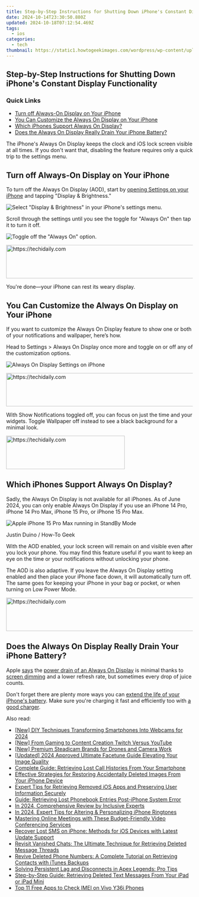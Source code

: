 ```yaml
---
title: Step-by-Step Instructions for Shutting Down iPhone's Constant Display Functionality
date: 2024-10-14T23:30:50.880Z
updated: 2024-10-18T07:12:54.469Z
tags:
  - ios
categories:
  - tech
thumbnail: https://static1.howtogeekimages.com/wordpress/wp-content/uploads/wm/2023/11/apple-iphone-15-pro-max-always-on-display.jpg
---
```


## Step-by-Step Instructions for Shutting Down iPhone's Constant Display Functionality

### Quick Links

* [Turn off Always-On Display on Your iPhone](https://ios-unlock.techidaily.com/in-2024-everything-you-need-to-know-about-unlocked-iphone-14-by-drfone-ios/)
* [You Can Customize the Always On Display on Your iPhone](https://visual-screen-recording.techidaily.com/webcam-mastery-unique-ideas-explored-for-2024/)
* [Which iPhones Support Always On Display?](https://fox-hovers.techidaily.com/updated-podcast-mastery-top-10-ai-driven-name-creation-tools-for-2024/)
* [Does the Always On Display Really Drain Your iPhone Battery?](https://digital-screen-recording.techidaily.com/new-in-2024-a-comprehensive-list-of-incredible-games/)

 The iPhone's Always On Display keeps the clock and iOS lock screen visible at all times. If you don't want that, disabling the feature requires only a quick trip to the settings menu.

##  Turn off Always-On Display on Your iPhone

 To turn off the Always On Display (AOD), start by [opening Settings on your iPhone](https://printer-issues.techidaily.com/fixed-hp-printer-no-output-issue/) and tapping "Display & Brightness."

![Select "Display & Brightness" in your iPhone's settings menu.](https://static1.howtogeekimages.com/wordpress/wp-content/uploads/2022/09/iphone-display-and-brightness.png) 

 Scroll through the settings until you see the toggle for "Always On" then tap it to turn it off.

![Toggle off the "Always On" option.](https://static1.howtogeekimages.com/wordpress/wp-content/uploads/2022/09/iphone-always-on-toggle.png) 

<!-- affiliate ads begin -->
<a href="https://aligracehair.sjv.io/c/5597632/1885932/19272" target="_top" id="1885932">
  <img src="//a.impactradius-go.com/display-ad/19272-1885932" border="0" alt="https://techidaily.com" width="728" height="90"/>
</a>
<img height="0" width="0" src="https://aligracehair.sjv.io/i/5597632/1885932/19272" style="position:absolute;visibility:hidden;" border="0" />
<!-- affiliate ads end -->

 You're done—your iPhone can rest its weary display. 

##  You Can Customize the Always On Display on Your iPhone

 If you want to customize the Always On Display feature to show one or both of your notifications and wallpaper, here’s how.

 Head to Settings > Always On Display once more and toggle on or off any of the customization options.

![Always On Display Settings on iPhone](https://static1.howtogeekimages.com/wordpress/wp-content/uploads/2024/06/whatsapp-image-2024-06-19-at-10-34-55-cropped-1.jpg) 

<!-- affiliate ads begin -->
<a href="https://ephamedtechinc.pxf.io/c/5597632/2130531/26400" target="_top" id="2130531">
  <img src="//a.impactradius-go.com/display-ad/26400-2130531" border="0" alt="https://techidaily.com" width="728" height="90"/>
</a>
<img height="0" width="0" src="https://ephamedtechinc.pxf.io/i/5597632/2130531/26400" style="position:absolute;visibility:hidden;" border="0" />
<!-- affiliate ads end -->

 With Show Notifications toggled off, you can focus on just the time and your widgets. Toggle Wallpaper off instead to see a black background for a minimal look.

<!-- affiliate ads begin -->
<a href="https://wigfever.sjv.io/c/5597632/2014850/22899" target="_top" id="2014850">
  <img src="//a.impactradius-go.com/display-ad/22899-2014850" border="0" alt="https://techidaily.com" width="320" height="90"/>
</a>
<img height="0" width="0" src="https://wigfever.sjv.io/i/5597632/2014850/22899" style="position:absolute;visibility:hidden;" border="0" />
<!-- affiliate ads end -->

##  Which iPhones Support Always On Display?

 Sadly, the Always On Display is not available for all iPhones. As of June 2024, you can only enable Always On Display if you use an iPhone 14 Pro, iPhone 14 Pro Max, iPhone 15 Pro, or iPhone 15 Pro Max. 

![Apple iPhone 15 Pro Max running in StandBy Mode](https://static1.howtogeekimages.com/wordpress/wp-content/uploads/wm/2023/11/apple-iphone-15-pro-max-running-in-standby-mode.jpg) 

Justin Duino / How-To Geek

 With the AOD enabled, your lock screen will remain on and visible even after you lock your phone. You may find this feature useful if you want to keep an eye on the time or your notifications without unlocking your phone.

 The AOD is also adaptive. If you leave the Always On Display setting enabled and then place your iPhone face down, it will automatically turn off. The same goes for keeping your iPhone in your bag or pocket, or when turning on Low Power Mode.

<!-- affiliate ads begin -->
<a href="https://appsumo.8odi.net/c/5597632/2123736/7443" target="_top" id="2123736">
  <img src="//a.impactradius-go.com/display-ad/7443-2123736" border="0" alt="https://techidaily.com" width="728" height="90"/>
</a>
<img height="0" width="0" src="https://appsumo.8odi.net/i/5597632/2123736/7443" style="position:absolute;visibility:hidden;" border="0" />
<!-- affiliate ads end -->

##  Does the Always On Display Really Drain Your iPhone Battery?

 Apple [says](https://support.apple.com/en-us/HT213435) the [power drain of an Always On Display](https://win-forum.techidaily.com/guide-step-by-step-process-to-refresh-your-windows-10-driver-software/) is minimal thanks to [screen dimming](https://solve-manuals.techidaily.com/abbyy-secures-soc-2-type-2-accreditation-for-enhanced-data-security/) and a lower refresh rate, but sometimes every drop of juice counts.

 Don't forget there are plenty more ways you can [extend the life of your iPhone's battery](https://app-tips.techidaily.com/revive-your-ipad-top-3-strategies-to-restore-connectivity-with-itunes/). Make sure you're charging it fast and efficiently too with [a good charger](https://youtube-video-recordings.techidaily.com/elevating-video-experience-non-youtube-hubs-explained/).

<ins class="adsbygoogle"
     style="display:block"
     data-ad-format="autorelaxed"
     data-ad-client="ca-pub-7571918770474297"
     data-ad-slot="1223367746"></ins>

<ins class="adsbygoogle"
     style="display:block"
     data-ad-client="ca-pub-7571918770474297"
     data-ad-slot="8358498916"
     data-ad-format="auto"
     data-full-width-responsive="true"></ins>

<span class="atpl-alsoreadstyle">Also read:</span>
<div><ul>
<li><a href="https://screen-video-capture.techidaily.com/new-diy-techniques-transforming-smartphones-into-webcams-for-2024/"><u>[New] DIY Techniques Transforming Smartphones Into Webcams for 2024</u></a></li>
<li><a href="https://some-techniques.techidaily.com/new-from-gaming-to-content-creation-twitch-versus-youtube/"><u>[New] From Gaming to Content Creation Twitch Versus YouTube</u></a></li>
<li><a href="https://extra-support.techidaily.com/new-premium-steadicam-brands-for-drones-and-camera-work/"><u>[New] Premium Steadicam Brands for Drones and Camera Work</u></a></li>
<li><a href="https://fox-cloud.techidaily.com/updated-2024-approved-ultimate-facetune-guide-elevating-your-image-quality/"><u>[Updated] 2024 Approved Ultimate Facetune Guide Elevating Your Image Quality</u></a></li>
<li><a href="https://os-tips.techidaily.com/complete-guide-retrieving-lost-call-histories-from-your-smartphone/"><u>Complete Guide: Retrieving Lost Call Histories From Your Smartphone</u></a></li>
<li><a href="https://os-tips.techidaily.com/effective-strategies-for-restoring-accidentally-deleted-images-from-your-iphone-device/"><u>Effective Strategies for Restoring Accidentally Deleted Images From Your iPhone Device</u></a></li>
<li><a href="https://os-tips.techidaily.com/expert-tips-for-retrieving-removed-ios-apps-and-preserving-user-information-securely/"><u>Expert Tips for Retrieving Removed iOS Apps and Preserving User Information Securely</u></a></li>
<li><a href="https://os-tips.techidaily.com/guide-retrieving-lost-phonebook-entries-post-iphone-system-error/"><u>Guide: Retrieving Lost Phonebook Entries Post-iPhone System Error</u></a></li>
<li><a href="https://video-screen-grab.techidaily.com/in-2024-comprehensive-review-by-inclusive-experts/"><u>In 2024, Comprehensive Review by Inclusive Experts</u></a></li>
<li><a href="https://some-knowledge.techidaily.com/in-2024-expert-tips-for-altering-and-personalizing-iphone-ringtones/"><u>In 2024, Expert Tips for Altering & Personalizing iPhone Ringtones</u></a></li>
<li><a href="https://video-capture.techidaily.com/mastering-online-meetings-with-these-budget-friendly-video-conferencing-services/"><u>Mastering Online Meetings with These Budget-Friendly Video Conferencing Services</u></a></li>
<li><a href="https://os-tips.techidaily.com/recover-lost-sms-on-iphone-methods-for-ios-devices-with-latest-update-support/"><u>Recover Lost SMS on iPhone: Methods for iOS Devices with Latest Update Support</u></a></li>
<li><a href="https://os-tips.techidaily.com/revisit-vanished-chats-the-ultimate-technique-for-retrieving-deleted-message-threads/"><u>Revisit Vanished Chats: The Ultimate Technique for Retrieving Deleted Message Threads</u></a></li>
<li><a href="https://os-tips.techidaily.com/revive-deleted-phone-numbers-a-complete-tutorial-on-retrieving-contacts-with-itunes-backups/"><u>Revive Deleted Phone Numbers: A Complete Tutorial on Retrieving Contacts with iTunes Backups</u></a></li>
<li><a href="https://win-answers.techidaily.com/solving-persistent-lag-and-disconnects-in-apex-legends-pro-tips/"><u>Solving Persistent Lag and Disconnects in Apex Legends: Pro Tips</u></a></li>
<li><a href="https://os-tips.techidaily.com/step-by-step-guide-retrieving-deleted-text-messages-from-your-ipad-or-ipad-mini/"><u>Step-by-Step Guide: Retrieving Deleted Text Messages From Your iPad or iPad Mini</u></a></li>
<li><a href="https://sim-unlock.techidaily.com/top-11-free-apps-to-check-imei-on-vivo-y36i-phones-by-drfone-android/"><u>Top 11 Free Apps to Check IMEI on Vivo Y36i Phones</u></a></li>
</ul></div>

